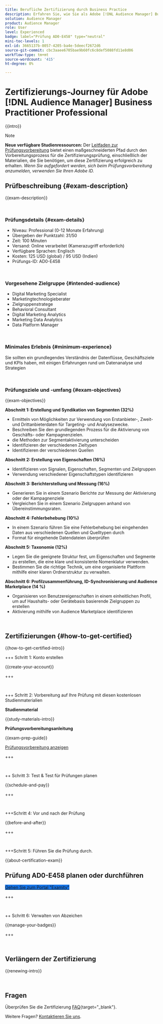 ```yaml
---
title: Berufliche Zertifizierung durch Business Practice
description: Erfahren Sie, wie Sie als Adobe [!DNL Audience Manager] Business Practitioner Professional zertifiziert werden.
solution: Audience Manager
product: Audience Manager
role: User
level: Experienced
badge: label="Prüfung AD0-E458" type="neutral"
mini-toc-levels: 1
exl-id: 3665137b-8057-4205-ba4e-5deecf2672d6
source-git-commit: cbc3aaee6705bae9b60fc6c8def5088fd11e8d06
workflow-type: tm+mt
source-wordcount: '415'
ht-degree: 0%

---
```


# Zertifizierungs-Journey für Adobe [!DNL Audience Manager] Business Practitioner Professional

{{intro}}

>[!NOTE]
>
>**Neue verfügbare Studienressourcen:** Der [Leitfaden zur Prüfungsvorbereitung](https://app.rockinfo.com/courses/245) bietet einen maßgeschneiderten Pfad durch den Vorbereitungsprozess für die Zertifizierungsprüfung, einschließlich der Materialien, die Sie benötigen, um diese Zertifizierung erfolgreich zu erhalten. _Wenn Sie aufgefordert werden, sich beim Prüfungsvorbereitung anzumelden, verwenden Sie Ihren Adobe ID._

## Prüfbeschreibung {#exam-description}

{{exam-description}}

<br>

### Prüfungsdetails {#exam-details}

* Niveau: Professional (0-12 Monate Erfahrung)
* Übergeben der Punktzahl: 31/50
* Zeit: 100 Minuten
* Versand: Online verarbeitet (Kamerazugriff erforderlich)
* Verfügbare Sprachen: Englisch
* Kosten: 125 USD (global) / 95 USD (Indien)
* Prüfungs-ID: AD0-E458

<br>

### Vorgesehene Zielgruppe {#intended-audience}

* Digital Marketing Specialist
* Marketingtechnologieberater
* Zielgruppenstratege
* Behavioral Consultant
* Digital Marketing Analytics
* Marketing Data Analytics
* Data Platform Manager

<br>

### Minimales Erlebnis {#minimum-experience}

Sie sollten ein grundlegendes Verständnis der Datenflüsse, Geschäftsziele und KPIs haben, mit einigen Erfahrungen rund um Datenanalyse und Strategien

<br>

### Prüfungsziele und -umfang {#exam-objectives}

{{exam-objectives}}

**Abschnitt 1: Erstellung und Syndikation von Segmenten (32%)**

* Ermitteln von Möglichkeiten zur Verwendung von Erstanbieter-, Zweit- und Drittanbieterdaten für Targeting- und Analysezwecke.
* Beschreiben Sie den grundlegenden Prozess für die Aktivierung von Geschäfts- oder Kampagnenzielen.
* die Methoden zur Segmentaktivierung unterscheiden
* Identifizieren der verschiedenen Zieltypen
* Identifizieren der verschiedenen Quellen

**Abschnitt 2: Erstellung von Eigenschaften (16%)**

* Identifizieren von Signalen, Eigenschaften, Segmenten und Zielgruppen
* Verwendung verschiedener Eigenschaftstypen identifizieren

**Abschnitt 3: Berichterstellung und Messung (16%)**

* Generieren Sie in einem Szenario Berichte zur Messung der Aktivierung oder der Kampagnenziele
* Vergleichen Sie in einem Szenario Zielgruppen anhand von Übereinstimmungsraten.

**Abschnitt 4: Fehlerbehebung (10%)**

* In einem Szenario führen Sie eine Fehlerbehebung bei eingehenden Daten aus verschiedenen Quellen und Quelltypen durch
* Format für eingehende Datendateien überprüfen

**Abschnitt 5: Taxonomie (12%)**

* Legen Sie die geeignete Struktur fest, um Eigenschaften und Segmente zu erstellen, die eine klare und konsistente Nomenklatur verwenden.
* Bestimmen Sie die richtige Technik, um eine organisierte Plattform mithilfe einer klaren Ordnerstruktur zu verwalten.

**Abschnitt 6: Profilzusammenführung, ID-Synchronisierung und Audience Marketplace (14 %)**

* Organisieren von Benutzereigenschaften in einem einheitlichen Profil, um auf Haushalts- oder Gerätebasis basierende Zielgruppen zu erstellen
* Aktivierung mithilfe von Audience Marketplace identifizieren

<br>

## Zertifizierungen {#how-to-get-certified}

{{how-to-get-certified-intro}}

+++ Schritt 1: Konto erstellen

{{create-your-account}}

+++

<br>

+++ Schritt 2: Vorbereitung auf Ihre Prüfung mit diesen kostenlosen Studienmaterialien

**Studienmaterial**

{{study-materials-intro}}

**Prüfungsvorbereitungsanleitung**

{{exam-prep-guide}}

[Prüfungsvorbereitung anzeigen](https://app.rockinfo.com/courses/245)

+++

<br>

++ Schritt 3: Test &amp; Test für Prüfungen planen

{{schedule-and-pay}}

+++

<br>

+++Schritt 4: Vor und nach der Prüfung

{{before-and-after}}

+++

<br>

+++Schritt 5: Führen Sie die Prüfung durch.

{{about-certification-exam}}

## Prüfung AD0-E458 planen oder durchführen

<a href="https://www.certmetrics.com/adobe/candidate/examity_sso.aspx?eid=AD0-E458" target="_blank" class="spectrum-Button spectrum-Button--fill spectrum-Button--accent spectrum-Button--sizeM is-margin-bottom-big-big at-element-click-tracking" style="background-color:#1473E6">

<span class="spectrum-Button-label has-no-wrap">
   Gehen Sie zum Portal "Examity"
</span>
</a>

+++

<br>

++ Schritt 6: Verwalten von Abzeichen

{{manage-your-badges}}

+++

<br>

## Verlängern der Zertifizierung

{{renewing-intro}}

<br>

## Fragen

Überprüfen Sie die Zertifizierung [FAQ](https://experienceleague.adobe.com/docs/certification/certification/faq.html){target="_blank"}.

Weitere Fragen? [Kontaktieren Sie uns](mailto:certif@adobe.com).

